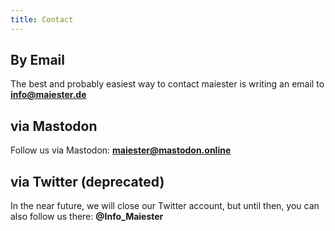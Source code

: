 ```yaml
---
title: Contact
---
```


## By Email
The best and probably easiest way to contact maiester is writing an email to
**info@maiester.de**
## via Mastodon
Follow us via Mastodon:
**maiester@mastodon.online**

## via Twitter (deprecated)
In the near future, we will close our Twitter account, but until then, you can also follow us there:
**@Info_Maiester**